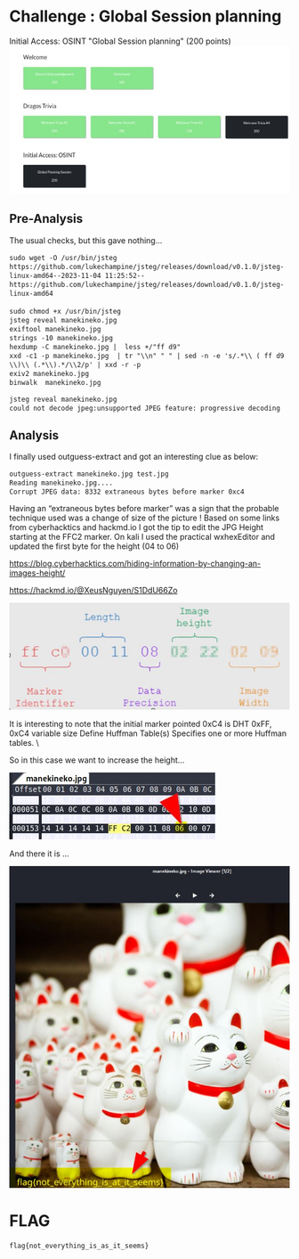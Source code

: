 # Challenge : Global Session planning


Initial Access: OSINT "Global Session planning" (200 points)
![alt text](dragosctf2023_initial_challenges.jpg)

## Pre-Analysis

The usual checks, but this gave nothing...
```
sudo wget -O /usr/bin/jsteg https://github.com/lukechampine/jsteg/releases/download/v0.1.0/jsteg-linux-amd64--2023-11-04 11:25:52-- https://github.com/lukechampine/jsteg/releases/download/v0.1.0/jsteg-linux-amd64

sudo chmod +x /usr/bin/jsteg
jsteg reveal manekineko.jpg
exiftool manekineko.jpg
strings -10 manekineko.jpg
hexdump -C manekineko.jpg |  less +/"ff d9"
xxd -c1 -p manekineko.jpg  | tr "\\n" " " | sed -n -e 's/.*\\ ( ff d9 \\)\\ (.*\\).*/\\2/p' | xxd -r -p
exiv2 manekineko.jpg
binwalk  manekineko.jpg
```

```
jsteg reveal manekineko.jpg
could not decode jpeg:unsupported JPEG feature: progressive decoding
```

## Analysis

I finally used outguess-extract and got an interesting clue as below:

```
outguess-extract manekineko.jpg test.jpg
Reading manekineko.jpg....
Corrupt JPEG data: 8332 extraneous bytes before marker 0xc4
```

Having an “extraneous bytes before marker” was a sign that the probable technique used was a change of size of the picture !
Based on some links from cyberhacktics  and  hackmd.io  I got the tip to edit the JPG Height starting at the FFC2 marker.
On kali I used the practical wxhexEditor and updated the first byte for the height  (04  to 06)

<https://blog.cyberhacktics.com/hiding-information-by-changing-an-images-height/>

<https://hackmd.io/@XeusNguyen/S1DdU66Zo>


![alt text](jpeg_mark_identifier_format.jpg)


It is interesting to note that the initial marker pointed 0xC4 is DHT 0xFF, 0xC4  variable size Define Huffman Table(s) Specifies one or more Huffman tables.
\

So in this case we want to increase the height...

![alt text](increased_height.jpg)


And there it is ...

![alt text](manekineko_increased_height.jpg)


# FLAG

```
flag{not_everything_is_as_it_seems}
```